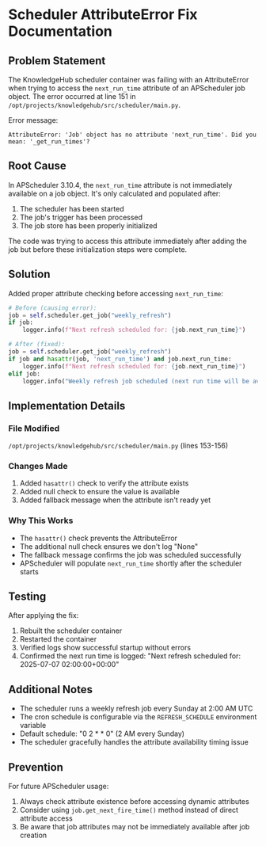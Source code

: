 # Scheduler AttributeError Fix Documentation

## Problem Statement
The KnowledgeHub scheduler container was failing with an AttributeError when trying to access the `next_run_time` attribute of an APScheduler job object. The error occurred at line 151 in `/opt/projects/knowledgehub/src/scheduler/main.py`.

Error message:
```
AttributeError: 'Job' object has no attribute 'next_run_time'. Did you mean: '_get_run_times'?
```

## Root Cause
In APScheduler 3.10.4, the `next_run_time` attribute is not immediately available on a job object. It's only calculated and populated after:
1. The scheduler has been started
2. The job's trigger has been processed
3. The job store has been properly initialized

The code was trying to access this attribute immediately after adding the job but before these initialization steps were complete.

## Solution
Added proper attribute checking before accessing `next_run_time`:

```python
# Before (causing error):
job = self.scheduler.get_job("weekly_refresh")
if job:
    logger.info(f"Next refresh scheduled for: {job.next_run_time}")

# After (fixed):
job = self.scheduler.get_job("weekly_refresh")
if job and hasattr(job, 'next_run_time') and job.next_run_time:
    logger.info(f"Next refresh scheduled for: {job.next_run_time}")
elif job:
    logger.info("Weekly refresh job scheduled (next run time will be available soon)")
```

## Implementation Details

### File Modified
`/opt/projects/knowledgehub/src/scheduler/main.py` (lines 153-156)

### Changes Made
1. Added `hasattr()` check to verify the attribute exists
2. Added null check to ensure the value is available
3. Added fallback message when the attribute isn't ready yet

### Why This Works
- The `hasattr()` check prevents the AttributeError
- The additional null check ensures we don't log "None"
- The fallback message confirms the job was scheduled successfully
- APScheduler will populate `next_run_time` shortly after the scheduler starts

## Testing
After applying the fix:
1. Rebuilt the scheduler container
2. Restarted the container
3. Verified logs show successful startup without errors
4. Confirmed the next run time is logged: "Next refresh scheduled for: 2025-07-07 02:00:00+00:00"

## Additional Notes
- The scheduler runs a weekly refresh job every Sunday at 2:00 AM UTC
- The cron schedule is configurable via the `REFRESH_SCHEDULE` environment variable
- Default schedule: "0 2 * * 0" (2 AM every Sunday)
- The scheduler gracefully handles the attribute availability timing issue

## Prevention
For future APScheduler usage:
1. Always check attribute existence before accessing dynamic attributes
2. Consider using `job.get_next_fire_time()` method instead of direct attribute access
3. Be aware that job attributes may not be immediately available after job creation